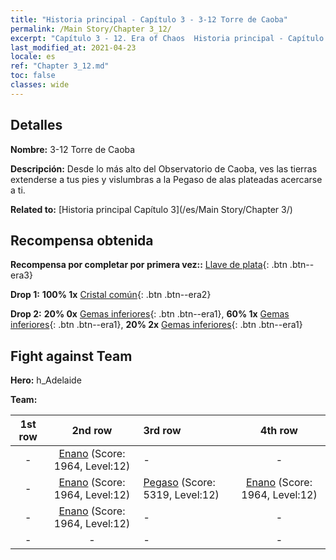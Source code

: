 ```yaml
---
title: "Historia principal - Capítulo 3 - 3-12 Torre de Caoba"
permalink: /Main Story/Chapter 3_12/
excerpt: "Capítulo 3 - 12. Era of Chaos  Historia principal - Capítulo 3_12. 3-12 Torre de Caoba"
last_modified_at: 2021-04-23
locale: es
ref: "Chapter 3_12.md"
toc: false
classes: wide
---
```


## Detalles

 **Nombre:** 3-12 Torre de Caoba

 **Descripción:** Desde lo más alto del Observatorio de Caoba, ves las tierras extenderse a tus pies y vislumbras a la Pegaso de alas plateadas acercarse a ti.

 **Related to:** [Historia principal Capítulo 3](/es/Main Story/Chapter 3/)

## Recompensa obtenida

 **Recompensa por completar por primera vez::** [Llave de plata](/ItemsES/con_693/){: .btn .btn--era3}

 **Drop 1:** **100% 1x** [Cristal común](/ItemsES/mat_11/){: .btn .btn--era2}

 **Drop 2:** **20% 0x** [Gemas inferiores](/ItemsES/mat_4/){: .btn .btn--era1}, **60% 1x** [Gemas inferiores](/ItemsES/mat_4/){: .btn .btn--era1}, **20% 2x** [Gemas inferiores](/ItemsES/mat_4/){: .btn .btn--era1}


## Fight against Team
 **Hero:** h_Adelaide

 **Team:**


  | 1st row | 2nd row | 3rd row | 4th row |
  |:----:|:----:|:----|:----:|
  | - | [Enano](/es/units/Dwarf/) (Score: 1964, Level:12)  | - | - |
  | - | [Enano](/es/units/Dwarf/) (Score: 1964, Level:12)  | [Pegaso](/es/units/Pegasus/) (Score: 5319, Level:12)  | [Enano](/es/units/Dwarf/) (Score: 1964, Level:12)  |
  | - | [Enano](/es/units/Dwarf/) (Score: 1964, Level:12)  | - | - |
  | - | - | - | - |


